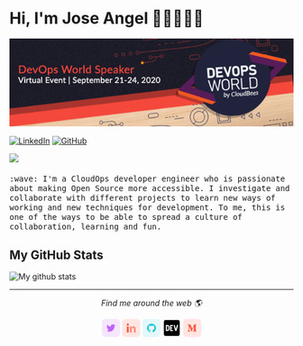 # Hi, I'm Jose Angel   🤟🏻👨🏻‍💻

[![DevOps World 2020](https://github.com/imjoseangel/imjoseangel/blob/master/images/dw.png)](https://www.cloudbees.com/devops-world)
<p>
<a href="https://www.linkedin.com/in/joseangelmunoz"><img src="https://img.shields.io/badge/LinkedIn--_.svg?style=social&logo=linkedin" alt="LinkedIn"></a>
<a href="https://github.com/imjoseangel"><img src="https://img.shields.io/github/followers/imjoseangel.svg?label=GitHub&style=social" alt="GitHub"></a>
</p>

<p>
  <img src="https://github.githubassets.com/images/mona-whisper.gif" width="27px">
  <br><br>
  <samp>
    :wave: I'm a CloudOps developer engineer who is passionate about making Open Source more accessible. I investigate and collaborate with different         projects to learn new ways of working and new techniques for development. To me, this is one of the ways to be able to spread a culture of collaboration,           learning and fun.
  </samp>
</p>

## My GitHub Stats

![My github stats](https://github-readme-stats.vercel.app/api?username=imjoseangel&show_icons=true)

<hr>
<p align="center">
  <i>Find me around the web 🌎</i>
  <p align="center">
    <a href="https://twitter.com/imjoseangel" alt="Twitter"><img src="https://github.com/imjoseangel/imjoseangel/blob/master/images/twitter.png"></a>
    <a href="https://www.linkedin.com/in/joseangelmunoz/" alt="Linkedin"><img src="https://github.com/imjoseangel/imjoseangel/blob/master/images/linkedin.png"></a>
    <a href="https://github.com/imjoseangel" alt="GitHub"><img src="https://github.com/imjoseangel/imjoseangel/blob/master/images/github.png"></a>
    <a href="https://dev.to/imjoseangel" alt="Dev"><img src="https://github.com/imjoseangel/imjoseangel/blob/master/images/dev.png"></a>
    <a href="https://medium.com/@imjoseangel" alt="Medium"><img src="https://github.com/imjoseangel/imjoseangel/blob/master/images/medium.png"></a>
  </p>
</p>

<!--
**imjoseangel/imjoseangel** is a ✨ _special_ ✨ repository because its `README.md` (this file) appears on your GitHub profile.

Here are some ideas to get you started:

- 🔭 I’m currently working on ...
- 🌱 I’m currently learning ...
- 👯 I’m looking to collaborate on ...
- 🤔 I’m looking for help with ...
- 💬 Ask me about ...
- 📫 How to reach me: ...
- 😄 Pronouns: ...
- ⚡ Fun fact: ...

## Find me around the web 🌎:
<p>
  <samp>
- Sharing updates on <a href="https://www.linkedin.com/in/joseangelmunoz/">LinkedIn</a> 💼
<br>- Collaborating on <a href="https://github.com/imjoseangel/">GitHub</a> 🍄
  </samp>
</p>

![Contribution Stats](https://github-contribution-stats.vercel.app/api/?username=imjoseangel)
-->
